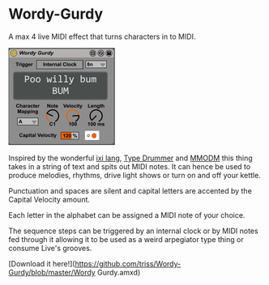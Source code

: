 # Wordy-Gurdy
A max 4 live MIDI effect that turns characters in to MIDI.

![screenshot](https://github.com/triss/Wordy-Gurdy/blob/master/screenshot.png)

Inspired by the wonderful [ixi lang](http://www.ixi-audio.net/ixilang/), [Type Drummer](http://typedrummer.com/) and [MMODM](mmodm.co) this thing takes in a string of text and spits out MIDI notes. It can hence be used to produce melodies, rhythms, drive light shows or turn on and off your kettle.

Punctuation and spaces are silent and capital letters are accented by the Capital Velocity amount.

Each letter in the alphabet can be assigned a MIDI note of your choice.

The sequence steps can be triggered by an internal clock or by MIDI notes fed through it allowing it to be used as a weird arpegiator type thing or consume Live's grooves.

[Download it here!](https://github.com/triss/Wordy-Gurdy/blob/master/Wordy Gurdy.amxd)



